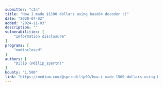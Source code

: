```yaml
---
submitter: "c2a"
title: "How I made $1500 dollars using base64 decoder :)"
date: "2020-07-02"
added: "2024-11-03"
description: ""
vulnerabilities: [
    "Information disclosure"
]
programs: [
    "undisclosed"
]
authors: [
    "Dilip (@dilip_spartn)"
]
bounty: "1,500"
link: "https://medium.com/@sprtndilip99/how-i-made-1500-dollars-using-base64-decoder-8da1a7672b"
---
```




